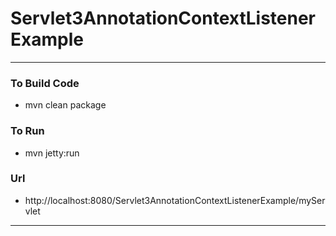 # Servlet3AnnotationContextListenerExample

---

### To Build Code 
* mvn clean package 

### To Run 
* mvn jetty:run 

### Url 
* http://localhost:8080/Servlet3AnnotationContextListenerExample/myServlet

---